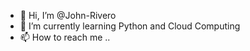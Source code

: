 - 👋 Hi, I’m @John-Rivero
- 🌱 I’m currently learning Python and Cloud Computing
- 📫 How to reach me ..

<!---
John-Rivero/John-Rivero is a ✨ special ✨ repository because its `README.md` (this file) appears on your GitHub profile.
You can click the Preview link to take a look at your changes.
--->
